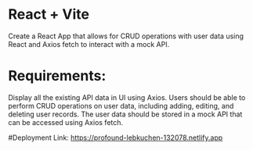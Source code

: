 # React + Vite

Create a React App that allows for CRUD operations with user data using React and Axios fetch to interact with a mock API.

# Requirements:
Display all the existing API data in UI using Axios.
Users should be able to perform CRUD operations on user data, including adding, editing, and deleting user records.
The user data should be stored in a mock API that can be accessed using Axios fetch.

#Deployment Link:
https://profound-lebkuchen-132078.netlify.app
